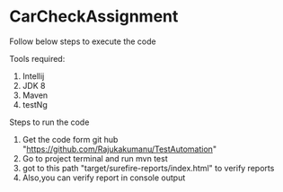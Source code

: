 # CarCheckAssignment
Follow below steps to execute the code
 
Tools required:
1. Intellij
2. JDK 8
3. Maven
4. testNg

Steps to run the code
1. Get the code form git hub "https://github.com/Rajukakumanu/TestAutomation"
2. Go to project terminal and run mvn test
3. got to this path "target/surefire-reports/index.html" to verify reports
4. Also,you  can verify report in console output

